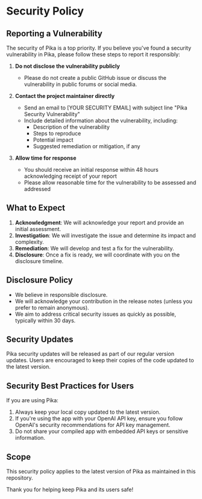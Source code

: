 # Security Policy

## Reporting a Vulnerability

The security of Pika is a top priority. If you believe you've found a security vulnerability in Pika, please follow these steps to report it responsibly:

1. **Do not disclose the vulnerability publicly**
   - Please do not create a public GitHub issue or discuss the vulnerability in public forums or social media.

2. **Contact the project maintainer directly**
   - Send an email to [YOUR SECURITY EMAIL] with subject line "Pika Security Vulnerability"
   - Include detailed information about the vulnerability, including:
     - Description of the vulnerability
     - Steps to reproduce
     - Potential impact
     - Suggested remediation or mitigation, if any

3. **Allow time for response**
   - You should receive an initial response within 48 hours acknowledging receipt of your report
   - Please allow reasonable time for the vulnerability to be assessed and addressed

## What to Expect

1. **Acknowledgment**: We will acknowledge your report and provide an initial assessment.
2. **Investigation**: We will investigate the issue and determine its impact and complexity.
3. **Remediation**: We will develop and test a fix for the vulnerability.
4. **Disclosure**: Once a fix is ready, we will coordinate with you on the disclosure timeline.

## Disclosure Policy

- We believe in responsible disclosure.
- We will acknowledge your contribution in the release notes (unless you prefer to remain anonymous).
- We aim to address critical security issues as quickly as possible, typically within 30 days.

## Security Updates

Pika security updates will be released as part of our regular version updates. Users are encouraged to keep their copies of the code updated to the latest version.

## Security Best Practices for Users

If you are using Pika:

1. Always keep your local copy updated to the latest version.
2. If you're using the app with your OpenAI API key, ensure you follow OpenAI's security recommendations for API key management.
3. Do not share your compiled app with embedded API keys or sensitive information.

## Scope

This security policy applies to the latest version of Pika as maintained in this repository.

Thank you for helping keep Pika and its users safe! 